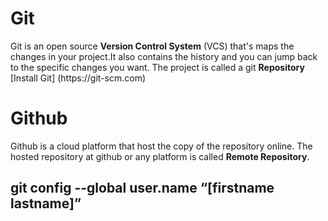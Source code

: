 # Git

<p> Git is an open source <strong>Version Control System</strong> (VCS) that's maps the changes in your project.It also contains the history and you can jump back to the specific changes you want. The project is called a git <strong>Repository </strong>
[Install Git] (https://git-scm.com)
</p>

# Github

<p>Github is a cloud platform that host the copy of the repository online. The hosted repository at github or any platform is called <strong>Remote Repository</strong>. 
</p>

## git config --global user.name “[firstname lastname]”
